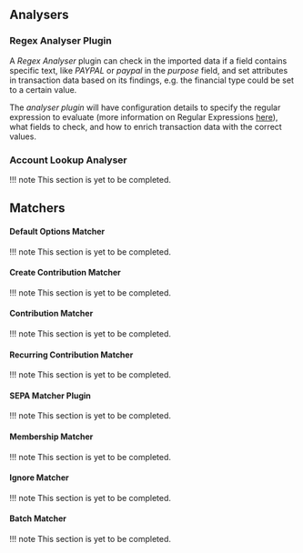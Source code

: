 ## Analysers

### Regex Analyser Plugin

A _Regex Analyser_ plugin can check in the imported data if a field contains
specific text, like _PAYPAL_ or _paypal_ in the _purpose_ field, and set
attributes in transaction data based on its findings, e.g. the financial type
could be set to a certain value.

The _analyser plugin_ will have configuration details to specify the regular
expression to evaluate (more information on Regular Expressions
[here](https://en.wikipedia.org/wiki/Regular_expression)), what fields to check,
and how to enrich transaction data with the correct values.

### Account Lookup Analyser

!!! note
    This section is yet to be completed.

## Matchers

#### Default Options Matcher

!!! note
    This section is yet to be completed.

#### Create Contribution Matcher

!!! note
    This section is yet to be completed.

#### Contribution Matcher

!!! note
    This section is yet to be completed.

#### Recurring Contribution Matcher

!!! note
    This section is yet to be completed.

#### SEPA Matcher Plugin

!!! note
    This section is yet to be completed.

#### Membership Matcher

!!! note
    This section is yet to be completed.

#### Ignore Matcher

!!! note
    This section is yet to be completed.

#### Batch Matcher

!!! note
    This section is yet to be completed.
